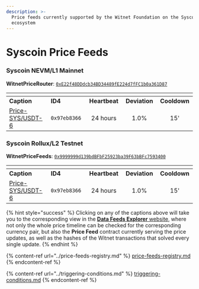 ```yaml
---
description: >-
  Price feeds currently supported by the Witnet Foundation on the Syscoin
  ecosystem
---
```


# Syscoin Price Feeds

### Syscoin NEVM/L1 Mainnet

**WitnetPriceRouter**: [`0xE22f48DDdcb34BD34489fE224d7fFC1b0a361D87`](https://explorer.syscoin.org/address/0xE22f48DDdcb34BD34489fE224d7fFC1b0a361D87)

<table data-header-hidden><thead><tr><th width="198"></th><th width="145"></th><th width="143" align="center"></th><th width="134" align="center"></th><th width="117" align="center"></th></tr></thead><tbody><tr><td><strong>Caption</strong></td><td><strong>ID4</strong></td><td align="center"><strong>Heartbeat</strong></td><td align="center"><strong>Deviation</strong></td><td align="center"><strong>Cooldown</strong></td></tr><tr><td><a href="https://feeds.witnet.io/syscoin/syscoin-mainnet_sys-usdt_6">Price-SYS/USDT-6</a></td><td><code>0x97eb8366</code></td><td align="center">24 hours</td><td align="center">1.0%</td><td align="center">15'</td></tr></tbody></table>

### Syscoin Rollux/L2 Testnet

**WitnetPriceFeeds**: [`0x9999999d139bdBFbF25923ba39F63bBFc7593400`](https://rollux.tanenbaum.io/address/0x9999999d139bdBFbF25923ba39F63bBFc7593400)

<table data-header-hidden><thead><tr><th width="198"></th><th width="145"></th><th width="143" align="center"></th><th width="134" align="center"></th><th width="117" align="center"></th></tr></thead><tbody><tr><td><strong>Caption</strong></td><td><strong>ID4</strong></td><td align="center"><strong>Heartbeat</strong></td><td align="center"><strong>Deviation</strong></td><td align="center"><strong>Cooldown</strong></td></tr><tr><td><a href="https://feeds.witnet.io/syscoin/syscoin-rollux-testnet_sys-usdt_6">Price-SYS/USDT-6</a></td><td><code>0x97eb8366</code></td><td align="center">24 hours</td><td align="center">1.0%</td><td align="center">15'</td></tr></tbody></table>

{% hint style="success" %}
Clicking on any of the captions above will take you to the corresponding view in the [**Data Feeds Explorer** website](https://feeds.witnet.io), where not only the whole price timeline can be checked for the corresponding currency pair, but also the **Price Feed** contract currently serving the price updates, as well as the hashes of the Witnet transactions that solved every single update.
{% endhint %}

{% content-ref url="../price-feeds-registry.md" %}
[price-feeds-registry.md](../price-feeds-registry.md)
{% endcontent-ref %}

{% content-ref url="../triggering-conditions.md" %}
[triggering-conditions.md](../triggering-conditions.md)
{% endcontent-ref %}
